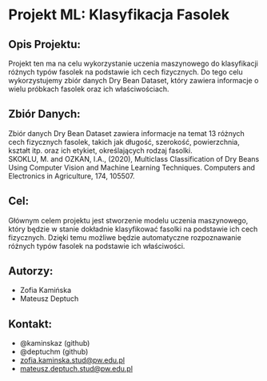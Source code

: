
# Projekt ML: Klasyfikacja Fasolek

## Opis Projektu:
Projekt ten ma na celu wykorzystanie uczenia maszynowego do klasyfikacji różnych typów fasolek na podstawie ich cech fizycznych. Do tego celu wykorzystujemy zbiór danych Dry Bean Dataset, który zawiera informacje o wielu próbkach fasolek oraz ich właściwościach.

## Zbiór Danych:
Zbiór danych Dry Bean Dataset zawiera informacje na temat 13 różnych cech fizycznych fasolek, takich jak długość, szerokość, powierzchnia, kształt itp. oraz ich etykiet, określających rodzaj fasolki.  
SKOKLU, M. and OZKAN, I.A., (2020), Multiclass Classification of Dry Beans Using Computer Vision and Machine Learning Techniques. Computers and Electronics in Agriculture, 174, 105507.
## Cel:
Głównym celem projektu jest stworzenie modelu uczenia maszynowego, który będzie w stanie dokładnie klasyfikować fasolki na podstawie ich cech fizycznych. Dzięki temu możliwe będzie automatyczne rozpoznawanie różnych typów fasolek na podstawie ich właściwości.




## Autorzy:
- Zofia Kamińska
- Mateusz Deptuch

## Kontakt:
- @kaminskaz (github)
- @deptuchm (github)
- zofia.kaminska.stud@pw.edu.pl
- mateusz.deptuch.stud@pw.edu.pl

